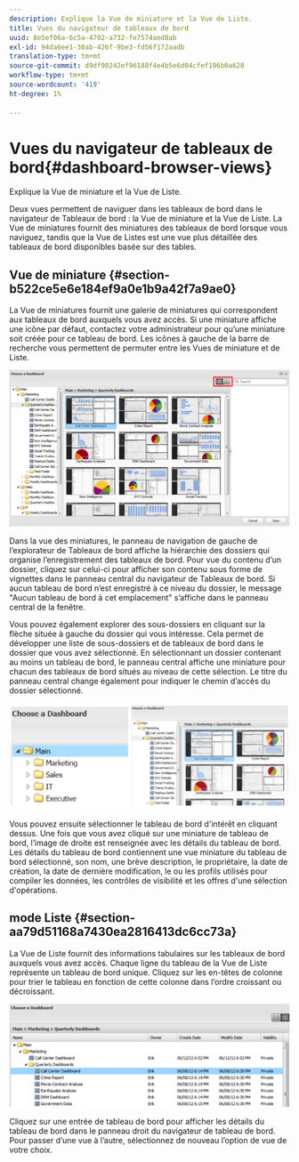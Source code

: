 ```yaml
---
description: Explique la Vue de miniature et la Vue de Liste.
title: Vues du navigateur de tableaux de bord
uuid: 8e5ef06a-6c5a-4792-a732-fe7574aed8ab
exl-id: 94da6ee1-30ab-426f-9be3-fd56f172aadb
translation-type: tm+mt
source-git-commit: d9df90242ef96188f4e4b5e6d04cfef196b0a628
workflow-type: tm+mt
source-wordcount: '419'
ht-degree: 1%

---
```


# Vues du navigateur de tableaux de bord{#dashboard-browser-views}

Explique la Vue de miniature et la Vue de Liste.

Deux vues permettent de naviguer dans les tableaux de bord dans le navigateur de Tableaux de bord : la Vue de miniature et la Vue de Liste. La Vue de miniatures fournit des miniatures des tableaux de bord lorsque vous naviguez, tandis que la Vue de Listes est une vue plus détaillée des tableaux de bord disponibles basée sur des tables.

## Vue de miniature {#section-b522ce5e6e184ef9a0e1b9a42f7a9ae0}

La Vue de miniatures fournit une galerie de miniatures qui correspondent aux tableaux de bord auxquels vous avez accès. Si une miniature affiche une icône par défaut, contactez votre administrateur pour qu’une miniature soit créée pour ce tableau de bord. Les icônes à gauche de la barre de recherche vous permettent de permuter entre les Vues de miniature et de Liste.

![](assets/thumbnail.png)

Dans la vue des miniatures, le panneau de navigation de gauche de l’explorateur de Tableaux de bord affiche la hiérarchie des dossiers qui organise l’enregistrement des tableaux de bord. Pour vue du contenu d’un dossier, cliquez sur celui-ci pour afficher son contenu sous forme de vignettes dans le panneau central du navigateur de Tableaux de bord. Si aucun tableau de bord n’est enregistré à ce niveau du dossier, le message &quot;Aucun tableau de bord à cet emplacement&quot; s’affiche dans le panneau central de la fenêtre.

Vous pouvez également explorer des sous-dossiers en cliquant sur la flèche située à gauche du dossier qui vous intéresse. Cela permet de développer une liste de sous-dossiers et de tableaux de bord dans le dossier que vous avez sélectionné. En sélectionnant un dossier contenant au moins un tableau de bord, le panneau central affiche une miniature pour chacun des tableaux de bord situés au niveau de cette sélection. Le titre du panneau central change également pour indiquer le chemin d’accès du dossier sélectionné.

![](assets/choose_a_dashboard2.png)

Vous pouvez ensuite sélectionner le tableau de bord d&#39;intérêt en cliquant dessus. Une fois que vous avez cliqué sur une miniature de tableau de bord, l’image de droite est renseignée avec les détails du tableau de bord. Les détails du tableau de bord contiennent une vue miniature du tableau de bord sélectionné, son nom, une brève description, le propriétaire, la date de création, la date de dernière modification, le ou les profils utilisés pour compiler les données, les contrôles de visibilité et les offres d&#39;une sélection d&#39;opérations.

## mode Liste {#section-aa79d51168a7430ea2816413dc6cc73a}

La Vue de Liste fournit des informations tabulaires sur les tableaux de bord auxquels vous avez accès. Chaque ligne du tableau de la Vue de Liste représente un tableau de bord unique. Cliquez sur les en-têtes de colonne pour trier le tableau en fonction de cette colonne dans l’ordre croissant ou décroissant.

![](assets/list_view.png)

Cliquez sur une entrée de tableau de bord pour afficher les détails du tableau de bord dans le panneau droit du navigateur de tableau de bord. Pour passer d’une vue à l’autre, sélectionnez de nouveau l’option de vue de votre choix.
